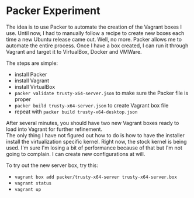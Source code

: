 Packer Experiment
=========

The idea is to use Packer to automate the creation of the Vagrant boxes I use.  Until now, I had to manually follow a recipe to create new boxes each time a new Ubuntu release came out.  Well, no more.  Packer allows me to automate the entire process.  Once I have a box created, I can run it through Vagrant and target it to VirtualBox, Docker and VMWare.

The steps are simple:

* install Packer
* install Vagrant
* install VirtualBox
* `packer validate trusty-x64-server.json` to make sure the Packer file is proper
* `packer build trusty-x64-server.json` to create Vagrant box file
* repeat with `packer build trusty-x64-desktop.json`
 
After several minutes, you should have two new Vagrant boxes ready to load into Vagrant for further refinement.  
The only thing I have not figured out how to do is how to have the installer install the virtualization specific 
kernel.  Right now, the stock kernel is being used.  I'm sure I'm losing a bit of performance because of that but 
I'm not going to complain.  I can create new configurations at will.

To try out the new server box, try this:

* `vagrant box add packer/trusty-x64-server trusty-x64-server.box`
* `vagrant status`
* `vagrant up`
